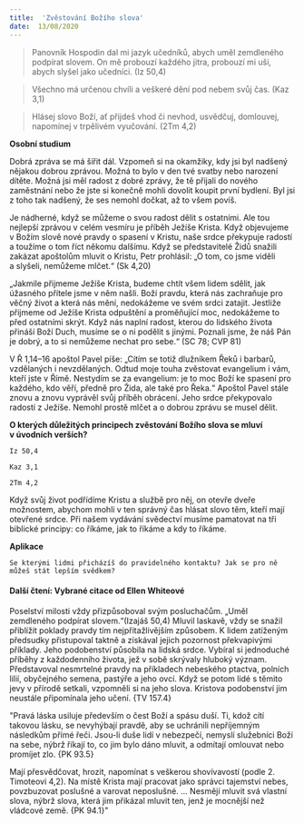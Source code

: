 ```yaml
---
title:  'Zvěstování Božího slova'
date:  13/08/2020
---
```


> <p></p>
> Panovník Hospodin dal mi jazyk učedníků, abych uměl zemdleného podpírat slovem. On mě probouzí každého jitra, probouzí mi uši, abych slyšel jako učedníci. (Iz 50,4)

> <p></p>
> Všechno má určenou chvíli a veškeré dění pod nebem svůj čas. (Kaz 3,1)

> <p></p>
> Hlásej slovo Boží, ať přijdeš vhod či nevhod, usvědčuj, domlouvej, napomínej v trpělivém vyučování. (2Tm 4,2)

**Osobní studium**

Dobrá zpráva se má šířit dál. Vzpomeň si na okamžiky, kdy jsi byl nadšený nějakou dobrou zprávou. Možná to bylo v den tvé svatby nebo narození dítěte. Možná jsi měl radost z dobré zprávy, že tě přijali do nového zaměstnání nebo že jste si konečně mohli dovolit koupit první bydlení. Byl jsi z toho tak nadšený, že ses nemohl dočkat, až to všem povíš.

Je nádherné, když se můžeme o svou radost dělit s ostatními. Ale tou nejlepší zprávou v celém vesmíru je příběh Ježíše Krista. Když objevujeme v Božím slově nové pravdy o spasení v Kristu, naše srdce překypuje radostí a toužíme o tom říct někomu dalšímu. Když se představitelé Židů snažili zakázat apoštolům mluvit o Kristu, Petr prohlásil: „O tom, co jsme viděli a slyšeli, nemůžeme mlčet.“ (Sk 4,20)

„Jakmile přijmeme Ježíše Krista, budeme chtít všem lidem sdělit, jak úžasného přítele jsme v něm našli. Boží pravdu, která nás zachraňuje pro věčný život a která nás mění, nedokážeme ve svém srdci zatajit. Jestliže přijmeme od Ježíše Krista odpuštění a proměňující moc, nedokážeme to před ostatními skrýt. Když nás naplní radost, kterou do lidského života přináší Boží Duch, musíme se o ni podělit s jinými. Poznali jsme, že náš Pán je dobrý, a to si nemůžeme nechat pro sebe.“ (SC 78; CVP 81)

V Ř 1,14–16 apoštol Pavel píše: „Cítím se totiž dlužníkem Řeků i barbarů, vzdělaných i nevzdělaných. Odtud moje touha zvěstovat evangelium i vám, kteří jste v Římě. Nestydím se za evangelium: je to moc Boží ke spasení pro každého, kdo věří, předně pro Žida, ale také pro Řeka.“ Apoštol Pavel stále znovu a znovu vyprávěl svůj příběh obrácení. Jeho srdce překypovalo radostí z Ježíše. Nemohl prostě mlčet a o dobrou zprávu se musel dělit.

**O kterých důležitých principech zvěstování Božího slova se mluví v úvodních verších?**

`Iz 50,4`

`Kaz 3,1`

`2Tm 4,2`

Když svůj život podřídíme Kristu a službě pro něj, on otevře dveře možnostem, abychom mohli v ten správný čas hlásat slovo těm, kteří mají otevřené srdce. Při našem vydávání svědectví musíme pamatovat na tři biblické principy: co říkáme, jak to říkáme a kdy to říkáme.

**Aplikace**

`Se kterými lidmi přicházíš do pravidelného kontaktu? Jak se pro ně můžeš stát lepším svědkem?`

#### Další čtení: Vybrané citace od Ellen Whiteové

Poselství milosti vždy přizpůsoboval svým posluchačům. „Uměl zemdleného podpírat slovem.“(Izajáš 50,4) Mluvil laskavě, vždy se snažil přiblížit poklady pravdy tím nejpřitažlivějším způsobem. K lidem zatíženým předsudky přistupoval taktně a získával jejich pozornost překvapivými příklady. Jeho podobenství působila na lidská srdce. Vybíral si jednoduché příběhy z každodenního života, jež v sobě skrývaly hluboký význam. Představoval nesmrtelné pravdy na příkladech nebeského ptactva, polních lilií, obyčejného semena, pastýře a jeho ovcí. Když se potom lidé s těmito jevy v přírodě setkali, vzpomněli si na jeho slova. Kristova podobenství jim neustále připomínala jeho učení. {TV 157.4}

"Pravá láska usiluje především o čest Boží a spásu duší. Ti, kdož cítí takovou lásku, se nevyhýbají pravdě, aby se uchránili nepříjemným následkům přímé řeči. Jsou-li duše lidí v nebezpečí, nemyslí služebníci Boží na sebe, nýbrž říkají to, co jim bylo dáno mluvit, a odmítají omlouvat nebo promíjet zlo. {PK 93.5}

Mají přesvědčovat, hrozit, napomínat s veškerou shovívavostí (podle 2. Timoteovi 4,2). Na místě Krista mají pracovat jako správci tajemství nebes, povzbuzovat poslušné a varovat neposlušné. ... Nesmějí mluvit svá vlastní slova, nýbrž slova, která jim přikázal mluvit ten, jenž je mocnější než vládcové země. {PK 94.1}"